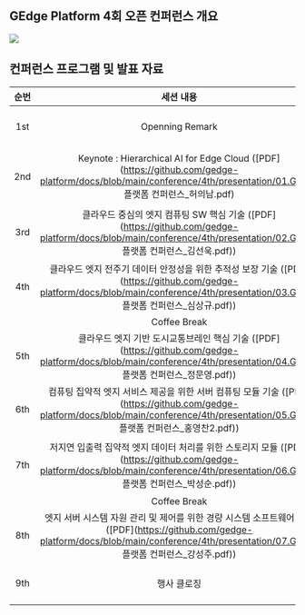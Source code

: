 ﻿## GEdge Platform 4회 오픈 컨퍼런스 개요
<p align="left">
  <img src="https://github.com/gedge-platform/docs/blob/main/conference/4th/images/4th_conference.jpg">
</p>

## 컨퍼런스 프로그램 및 발표 자료
| 순번 | 세션 내용 | 발표자 |
|:---------------------------------: | :---------------------------------: | :---------------------------------: |
|  1st  | Openning Remark | 김선욱 책임<BR>(ETRI) |
|  2nd  | Keynote : Hierarchical AI for Edge Cloud ([PDF](https://github.com/gedge-platform/docs/blob/main/conference/4th/presentation/01.GEdge 플랫폼 컨퍼런스_허의남.pdf) | 허의남 교수<BR>(경희대) |
|  3rd  | 클라우드 중심의 엣지 컴퓨팅 SW 핵심 기술 ([PDF](https://github.com/gedge-platform/docs/blob/main/conference/4th/presentation/02.GEdge 플랫폼 컨퍼런스_김선욱.pdf)) | 김선욱 책임<BR>(ETRI) |
|  4th  | 클라우드 엣지 전주기 데이터 안정성을 위한 추적성 보장 기술 ([PDF](https://github.com/gedge-platform/docs/blob/main/conference/4th/presentation/03.GEdge 플랫폼 컨퍼런스_심상규.pdf)) | 심상규 CTO <BR>(아우토크립트) | 
|       |Coffee Break 
|  5th  | 클라우드 엣지 기반 도시교통브레인 핵심 기술 ([PDF](https://github.com/gedge-platform/docs/blob/main/conference/4th/presentation/04.GEdge 플랫폼 컨퍼런스_정문영.pdf)) | 정문영 책임<BR>(ETRI) |
|  6th  | 컴퓨팅 집약적 엣지 서비스 제공을 위한 서버 컴퓨팅 모듈 기술 ([PDF](https://github.com/gedge-platform/docs/blob/main/conference/4th/presentation/05.GEdge 플랫폼 컨퍼런스_홍영찬2.pdf)) | 홍영찬 이사<BR>(KTNF) |
|  7th  | 저지연 입출력 집약적 엣지 데이터 처리를 위한 스토리지 모듈 ([PDF](https://github.com/gedge-platform/docs/blob/main/conference/4th/presentation/06.GEdge 플랫폼 컨퍼런스_박성순.pdf)) | 박성순 대표 <BR>(글루시스) |
|       | Coffee Break
|  8th  | 엣지 서버 시스템 자원 관리 및 제어를 위한 경량 시스템 소프트웨어 기술 ([PDF](https://github.com/gedge-platform/docs/blob/main/conference/4th/presentation/07.GEdge 플랫폼 컨퍼런스_강성주.pdf)) | 강성주 책임<BR>(ETRI) |
| 9th  | 행사 클로징 | 김선욱 책임<BR>(ETRI) |
<BR>
